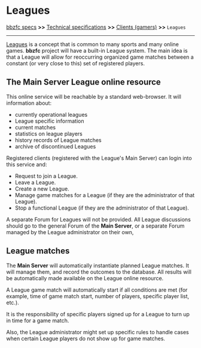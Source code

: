 # Leagues

[bbzfc specs](../bbzfc_specs.md) **>>** [Technical specifications](technical_specifications.md) **>>** [Clients (gamers)](clients_gamers.md) **>>** `Leagues`

---

[Leagues](https://en.wikipedia.org/wiki/Sports_league) is a concept that is common to many sports and many online games.
**bbzfc** project will have a built-in League system. The main idea is that a League will allow for reoccurring
organized game matches between a constant (or very close to this) set of registered players.


## The Main Server League online resource

This online service will be reachable by a standard web-browser. It will information about:

- currently operational leagues
- League specific information
- current matches
- statistics on league players
- history records of League matches
- archive of discontinued Leagues

Registered clients (registered with the League's Main Server) can login into this service and:

- Request to join a League.
- Leave a League.
- Create a new League.
- Manage game matches for a League (if they are the administrator of that League).
- Stop a functional League (if they are the administrator of that League).

A separate Forum for Leagues will not be provided. All League discussions should go to the general Forum of the
**Main Server**, or a separate Forum managed by the League administrator on their own,


## League matches

The **Main Server** will automatically instantiate planned League matches. It will manage them, and record
the outcomes to the database. All results will be automatically made available on the League online resource.

A League game match will automatically start if all conditions are met (for example, time of game match start, number of
players, specific player list, etc.).

It is the responsibility of specific players signed up for a League to turn up in time for a game match.

Also, the League administrator might set up specific rules to handle cases when certain League players do not
show up for game matches.
